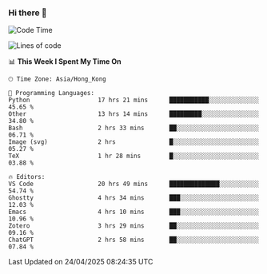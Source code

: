 ### Hi there 👋

<!--
**nicehiro/nicehiro** is a ✨ _special_ ✨ repository because its `README.md` (this file) appears on your GitHub profile.

Here are some ideas to get you started:

- 🔭 I’m currently working on ...
- 🌱 I’m currently learning ...
- 👯 I’m looking to collaborate on ...
- 🤔 I’m looking for help with ...
- 💬 Ask me about ...
- 📫 How to reach me: ...
- 😄 Pronouns: ...
- ⚡ Fun fact: ...
-->

<!--START_SECTION:waka-->
![Code Time](http://img.shields.io/badge/Code%20Time-576%20hrs%206%20mins-blue)

![Lines of code](https://img.shields.io/badge/From%20Hello%20World%20I%27ve%20Written-1.7%20million%20lines%20of%20code-blue)

📊 **This Week I Spent My Time On** 

```text
🕑︎ Time Zone: Asia/Hong_Kong

💬 Programming Languages: 
Python                   17 hrs 21 mins      ███████████░░░░░░░░░░░░░░   45.65 % 
Other                    13 hrs 14 mins      █████████░░░░░░░░░░░░░░░░   34.80 % 
Bash                     2 hrs 33 mins       ██░░░░░░░░░░░░░░░░░░░░░░░   06.71 % 
Image (svg)              2 hrs               █░░░░░░░░░░░░░░░░░░░░░░░░   05.27 % 
TeX                      1 hr 28 mins        █░░░░░░░░░░░░░░░░░░░░░░░░   03.88 % 

🔥 Editors: 
VS Code                  20 hrs 49 mins      ██████████████░░░░░░░░░░░   54.74 % 
Ghostty                  4 hrs 34 mins       ███░░░░░░░░░░░░░░░░░░░░░░   12.03 % 
Emacs                    4 hrs 10 mins       ███░░░░░░░░░░░░░░░░░░░░░░   10.96 % 
Zotero                   3 hrs 29 mins       ██░░░░░░░░░░░░░░░░░░░░░░░   09.16 % 
ChatGPT                  2 hrs 58 mins       ██░░░░░░░░░░░░░░░░░░░░░░░   07.84 % 
```


 Last Updated on 24/04/2025 08:24:35 UTC
<!--END_SECTION:waka-->
